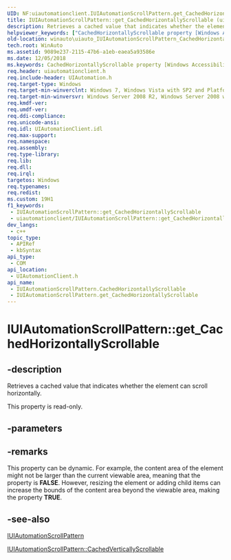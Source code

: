 ```yaml
---
UID: NF:uiautomationclient.IUIAutomationScrollPattern.get_CachedHorizontallyScrollable
title: IUIAutomationScrollPattern::get_CachedHorizontallyScrollable (uiautomationclient.h)
description: Retrieves a cached value that indicates whether the element can scroll horizontally.
helpviewer_keywords: ["CachedHorizontallyScrollable property [Windows Accessibility]","CachedHorizontallyScrollable property [Windows Accessibility]","IUIAutomationScrollPattern interface","IUIAutomationScrollPattern interface [Windows Accessibility]","CachedHorizontallyScrollable property","IUIAutomationScrollPattern.CachedHorizontallyScrollable","IUIAutomationScrollPattern.get_CachedHorizontallyScrollable","IUIAutomationScrollPattern::CachedHorizontallyScrollable","IUIAutomationScrollPattern::get_CachedHorizontallyScrollable","get_CachedHorizontallyScrollable","uiauto.uiauto_IUIAutomationScrollPattern_CachedHorizontallyScrollable","uiauto_IUIAutomationScrollPattern_CachedHorizontallyScrollable","uiautomationclient/IUIAutomationScrollPattern::CachedHorizontallyScrollable","uiautomationclient/IUIAutomationScrollPattern::get_CachedHorizontallyScrollable","winauto.uiauto_IUIAutomationScrollPattern_CachedHorizontallyScrollable"]
old-location: winauto\uiauto_IUIAutomationScrollPattern_CachedHorizontallyScrollable.htm
tech.root: WinAuto
ms.assetid: 9089e237-2115-47b6-a1eb-eaea5a93586e
ms.date: 12/05/2018
ms.keywords: CachedHorizontallyScrollable property [Windows Accessibility], CachedHorizontallyScrollable property [Windows Accessibility],IUIAutomationScrollPattern interface, IUIAutomationScrollPattern interface [Windows Accessibility],CachedHorizontallyScrollable property, IUIAutomationScrollPattern.CachedHorizontallyScrollable, IUIAutomationScrollPattern.get_CachedHorizontallyScrollable, IUIAutomationScrollPattern::CachedHorizontallyScrollable, IUIAutomationScrollPattern::get_CachedHorizontallyScrollable, get_CachedHorizontallyScrollable, uiauto.uiauto_IUIAutomationScrollPattern_CachedHorizontallyScrollable, uiauto_IUIAutomationScrollPattern_CachedHorizontallyScrollable, uiautomationclient/IUIAutomationScrollPattern::CachedHorizontallyScrollable, uiautomationclient/IUIAutomationScrollPattern::get_CachedHorizontallyScrollable, winauto.uiauto_IUIAutomationScrollPattern_CachedHorizontallyScrollable
req.header: uiautomationclient.h
req.include-header: UIAutomation.h
req.target-type: Windows
req.target-min-winverclnt: Windows 7, Windows Vista with SP2 and Platform Update for Windows Vista, Windows XP with SP3 and Platform Update for Windows Vista [desktop apps only]
req.target-min-winversvr: Windows Server 2008 R2, Windows Server 2008 with SP2 and Platform Update for Windows Server 2008, Windows Server 2003 with SP2 and Platform Update for Windows Server 2008 [desktop apps only]
req.kmdf-ver: 
req.umdf-ver: 
req.ddi-compliance: 
req.unicode-ansi: 
req.idl: UIAutomationClient.idl
req.max-support: 
req.namespace: 
req.assembly: 
req.type-library: 
req.lib: 
req.dll: 
req.irql: 
targetos: Windows
req.typenames: 
req.redist: 
ms.custom: 19H1
f1_keywords:
 - IUIAutomationScrollPattern::get_CachedHorizontallyScrollable
 - uiautomationclient/IUIAutomationScrollPattern::get_CachedHorizontallyScrollable
dev_langs:
 - c++
topic_type:
 - APIRef
 - kbSyntax
api_type:
 - COM
api_location:
 - UIAutomationClient.h
api_name:
 - IUIAutomationScrollPattern.CachedHorizontallyScrollable
 - IUIAutomationScrollPattern.get_CachedHorizontallyScrollable
---
```


# IUIAutomationScrollPattern::get_CachedHorizontallyScrollable


## -description

Retrieves a cached value that indicates whether the element can scroll horizontally.

This property is read-only.

## -parameters

## -remarks

This property can be dynamic. For example, the content area of the element might not be larger than the current viewable area, meaning that the property is <b>FALSE</b>. However, resizing the element or adding child items can increase the bounds of the content area beyond the viewable area, making the property <b>TRUE</b>.

## -see-also

<a href="https://docs.microsoft.com/windows/desktop/api/uiautomationclient/nn-uiautomationclient-iuiautomationscrollpattern">IUIAutomationScrollPattern</a>



<a href="https://docs.microsoft.com/windows/desktop/api/uiautomationclient/nf-uiautomationclient-iuiautomationscrollpattern-get_cachedverticallyscrollable">IUIAutomationScrollPattern::CachedVerticallyScrollable</a>

